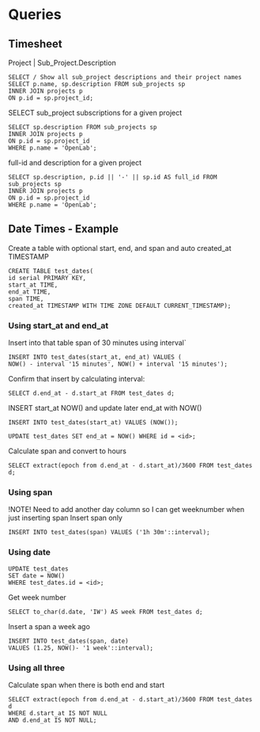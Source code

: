# Queries
## Timesheet
Project | Sub_Project.Description 
```
SELECT / Show all sub_project descriptions and their project names 
SELECT p.name, sp.description FROM sub_projects sp
INNER JOIN projects p
ON p.id = sp.project_id;
```

SELECT sub_project subscriptions for a given project
```
SELECT sp.description FROM sub_projects sp
INNER JOIN projects p
ON p.id = sp.project_id
WHERE p.name = 'OpenLab';
```

full-id and description for a given project
```
SELECT sp.description, p.id || '-' || sp.id AS full_id FROM sub_projects sp
INNER JOIN projects p
ON p.id = sp.project_id
WHERE p.name = 'OpenLab';
```

## Date Times - Example
Create a table with optional start, end, and span and auto created_at TIMESTAMP
```
CREATE TABLE test_dates(
id serial PRIMARY KEY,
start_at TIME,
end_at TIME,
span TIME,
created_at TIMESTAMP WITH TIME ZONE DEFAULT CURRENT_TIMESTAMP);
```

### Using start_at and end_at
Insert into that table span of 30 minutes using interval`
```
INSERT INTO test_dates(start_at, end_at) VALUES (
NOW() - interval '15 minutes', NOW() + interval '15 minutes');
```

Confirm that insert by calculating interval:
```
SELECT d.end_at - d.start_at FROM test_dates d;
```
INSERT start_at NOW() and update later end_at with NOW()
```
INSERT INTO test_dates(start_at) VALUES (NOW());

UPDATE test_dates SET end_at = NOW() WHERE id = <id>;
```

Calculate span and convert to hours
```
SELECT extract(epoch from d.end_at - d.start_at)/3600 FROM test_dates d;
```

### Using span 
!NOTE! Need to add another day column so I can get weeknumber when just inserting span
Insert span only
```
INSERT INTO test_dates(span) VALUES ('1h 30m'::interval);
```

### Using date
```
UPDATE test_dates
SET date = NOW()
WHERE test_dates.id = <id>;
```
Get week number
```
SELECT to_char(d.date, 'IW') AS week FROM test_dates d;
```

Insert a span a week ago
```
INSERT INTO test_dates(span, date)
VALUES (1.25, NOW()- '1 week'::interval);
```

### Using all three
Calculate span when there is both end and start
```
SELECT extract(epoch from d.end_at - d.start_at)/3600 FROM test_dates d
WHERE d.start_at IS NOT NULL
AND d.end_at IS NOT NULL;
```
